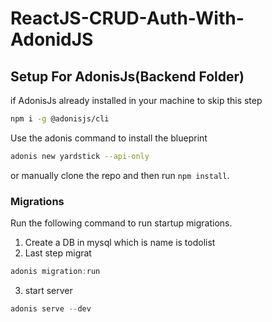 # ReactJS-CRUD-Auth-With-AdonidJS

 ## Setup For AdonisJs(Backend Folder)
 
 if AdonisJs already installed in your machine to skip this step
```bash
npm i -g @adonisjs/cli
```
Use the adonis command to install the blueprint

```bash
adonis new yardstick --api-only
```

or manually clone the repo and then run `npm install`.


### Migrations

Run the following command to run startup migrations.
1) Create a DB in mysql which is name is todolist
2) Last step migrat 
```js
adonis migration:run
```
3) start server 
```js
adonis serve --dev
```

